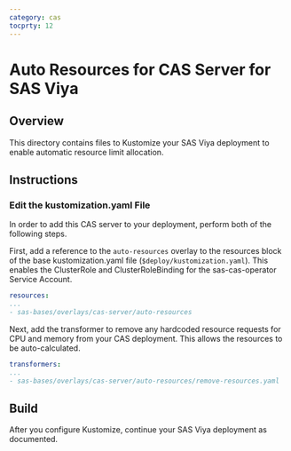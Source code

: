 ```yaml
---
category: cas
tocprty: 12
---
```


# Auto Resources for CAS Server for SAS Viya

## Overview

This directory contains files to Kustomize your SAS Viya deployment to enable automatic resource
limit allocation.

## Instructions

### Edit the kustomization.yaml File

In order to add this CAS server to your deployment, perform both of the following steps.

First, add a reference to the `auto-resources` overlay to the resources block of the base
kustomization.yaml file (`$deploy/kustomization.yaml`).  This enables the ClusterRole and ClusterRoleBinding for the sas-cas-operator Service Account.

```yaml
resources:
...
- sas-bases/overlays/cas-server/auto-resources
```

Next, add the transformer to remove any hardcoded resource requests for CPU and memory from your CAS deployment. This allows the resources to be auto-calculated.

```yaml
transformers:
...
- sas-bases/overlays/cas-server/auto-resources/remove-resources.yaml
```

## Build

After you configure Kustomize, continue your SAS Viya deployment as documented.
